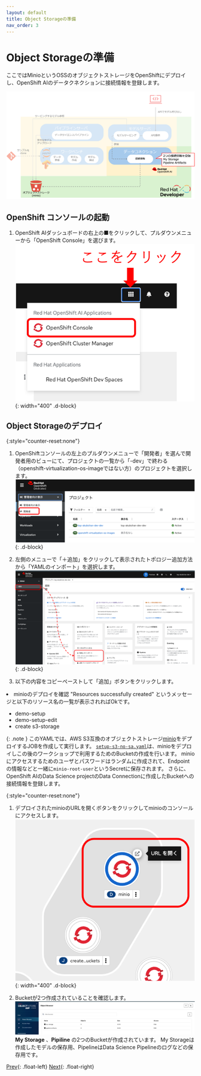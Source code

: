 ```yaml
---
layout: default
title: Object Storageの準備
nav_order: 3
---
```


# Object Storageの準備

ここではMinioというOSSのオブジェクトストレージをOpenShiftにデプロイし、OpenShift AIのデータクネクションに接続情報を登録します。

![](../../assets/overview_objectstorage.png)


## OpenShift コンソールの起動

1. OpenShift AIダッシュボードの右上の■をクリックして、プルダウンメニューから「OpenShift Console」を選びます。
![](../../assets/ocp_open_console.png){: width="400" .d-block}

## Object Storageのデプロイ
{:style="counter-reset:none"}
1. OpenShiftコンソールの左上のプルダウンメニューで「開発者」を選んで開発者用のビューにて、プロジェクトの一覧から「-dev」で終わる（openshift-virtualization-os-imageではない方）のプロジェクトを選択します。
![](../../assets/ocp_select_viewmode.png){: .d-block}

1. 左側のメニューで「＋追加」をクリックして表示されたトポロジー追加方法から「YAMLのインポート」を選択します。
![](../../assets/ocp_add_topology.png){: .d-block}

1. 以下の内容をコピーペーストして「追加」ボタンをクリックします。
<div class="language-yaml><pre><code>
---
apiVersion: v1
kind: ServiceAccount
metadata:
  name: demo-setup
---
apiVersion: rbac.authorization.k8s.io/v1
kind: RoleBinding
metadata:
  name: demo-setup-edit
roleRef:
  apiGroup: rbac.authorization.k8s.io
  kind: ClusterRole
  name: edit
subjects:
  - kind: ServiceAccount
    name: demo-setup
---
apiVersion: batch/v1
kind: Job
metadata:
  name: create-s3-storage
spec:
  selector: {}
  template:
    spec:
      containers:
        - args:
            - -ec
            - |-
              echo -n 'Setting up Minio instance and data connections'
              oc apply -f https://github.com/rh-aiservices-bu/fraud-detection/raw/main/setup/setup-s3-no-sa.yaml
          command:
            - /bin/bash
          image: image-registry.openshift-image-registry.svc:5000/openshift/tools:latest
          imagePullPolicy: IfNotPresent
          name: create-s3-storage
      restartPolicy: Never
      serviceAccount: demo-setup
      serviceAccountName: demo-setup
</code></pre></div>
![](../../assets/ocp_add_yaml.png){: .d-block}

1. minioのデプロイを確認
"Resources successfully created" というメッセージと以下のリソース名の一覧が表示されればOkです。
* demo-setup
* demo-setup-edit
* create s3-storage

{: .note }
このYAMLでは、AWS S3互換のオブジェクトストレージ[minio](https://min.io/)をデプロイするJOBを作成して実行します。
[`setup-s3-no-sa.yaml`](https://github.com/rh-aiservices-bu/fraud-detection/blob/main/setup/setup-s3-no-sa.yaml)は、minioをデプロイしこの後のワークショップで利用するためのBucketの作成を行います。
minioにアクセスするためのユーザとパスワードはランダムに作成されて、Endpointの情報などと一緒に`minio-root-user`というSecretに保存されます。
さらに、OpenShift AIのData Science projectのData Connectionに作成したBucketへの接続情報を登録します。

{:style="counter-reset:none"}
1. デプロイされたminioのURLを開くボタンをクリックしてminioのコンソールにアクセスします。
![](../../assets/ocp_open_minio_url.png){: width="400" .d-block}

1. Bucketが2つ作成されていることを確認します。
![](../../assets/minio_list_bucket_initialized.png)
**My Storage** 、**Pipiline** の2つのBucketが作成されています。
My Storageは作成したモデルの保存用、PipelineはData Science Pipelineのログなどの保存用です。


[Prev](./01_intro_1-sandbox.html){: .float-left}
[Next](./01_proj_pipelineserver.html){: .float-right}